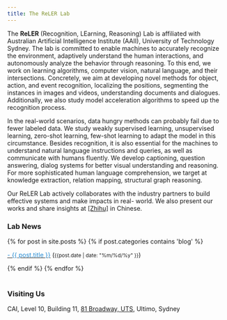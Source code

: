```yaml
---
title: The ReLER Lab
---
```


<!--![alt text](./images/home.jpg "Logo Title Text 1")-->


The **ReLER** (Recognition, LEarning, Reasoning) Lab is affiliated with Australian Artificial Intelligence Institute (AAII), University of Technology Sydney. The lab is committed to enable machines to
accurately recognize the environment, adaptively understand the human interactions, and
autonomously analyze the behavior through reasoning. To this end, we work on learning algorithms, computer
vision, natural language, and their intersections. Concretely, we aim at
developing novel methods for object, action, and event recognition, localizing the
positions, segmenting the instances in images and videos, understanding documents and dialogues. Additionally, we also study model
acceleration algorithms to speed up the recognition process.

In the real-world scenarios, data
hungry methods can probably fail due to fewer labeled data. We study weakly supervised
learning, unsupervised learning, zero-shot learning, few-shot learning to adapt the model in
this circumstance. Besides recognition, it is also essential for the machines to understand
natural language instructions and queries, as well as communicate with humans fluently.
We develop captioning, question answering, dialog systems for better visual understanding
and reasoning. For more sophisticated human language comprehension, we target at
knowledge extraction, relation mapping, structural graph reasoning.

Our ReLER Lab actively
collaborates with the industry partners to build effective systems and make impacts in real-
world. We also present our works and share insights at [[Zhihu]](https://www.zhihu.com/column/reler-lab) in Chinese.


### **Lab News**

<div class="content list">
  {% for post in site.posts %}
    {% if post.categories contains 'blog' %}
    <div class="list-item">
    <p class="list-post-title">
        <a href="{{ site.baseurl }}{{ post.url }}"><span style="color:#268bd2;">- {{ post.title }}</span></a> (<small>{{post.date | date: "%m/%d/%y" }}</small>)
        </p>
    </div>
    {% endif %}
  {% endfor %}
</div>

<br>

### Visiting Us
CAI,
Level 10, Building 11,
[81 Broadway, UTS](https://www.google.com/maps/place/UTS+Faculty+of+Engineering+and+IT/@-33.8840299,151.199234,15z/data=!4m5!3m4!1s0x0:0x5aa7383337c73213!8m2!3d-33.8840299!4d151.199234),
Ultimo, Sydney


<script type="text/javascript" id="clustrmaps" src="//cdn.clustrmaps.com/map_v2.js?cl=ffffff&w=a&t=tt&d=R6kkJJHFXSfn-rkx6x5IRy0LT3iCdn0ZZmgCGudK2RA" style="width: 400px;"></script>
